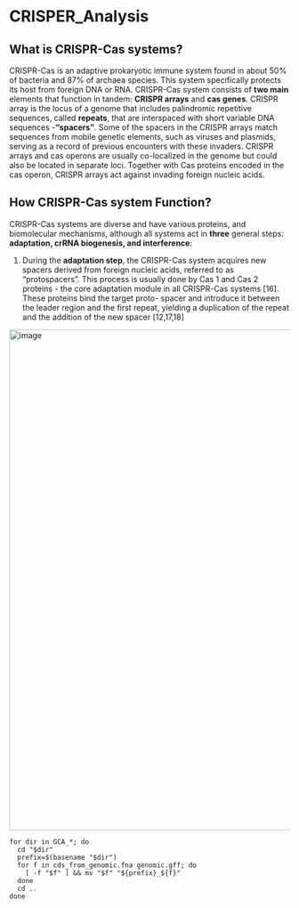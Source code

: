 # CRISPER_Analysis

## What is CRISPR-Cas systems?

CRISPR-Cas is an adaptive prokaryotic immune system found in about 50% of bacteria and 87% of archaea species. This system specifically protects its host from foreign DNA or RNA. CRISPR-Cas system consists of **two main** elements that function in tandem: **CRISPR arrays** and **cas genes**. CRISPR array is the locus of a
genome that includes palindromic repetitive sequences, called **repeats**, that are interspaced with short variable DNA sequences -**“spacers”**.  Some of the spacers in the CRISPR arrays match sequences from mobile genetic elements, such as viruses and plasmids, serving as a record of previous encounters with these
invaders. CRISPR arrays and cas operons are usually co-localized in the genome but could also be located in separate loci. Together with Cas proteins encoded in the cas operon, CRISPR arrays act against invading foreign nucleic acids.

## How CRISPR-Cas system Function?
CRISPR-Cas systems are diverse and have various proteins, and biomolecular mechanisms, although all systems act in **three** general steps: **adaptation, crRNA biogenesis, and interference**: 
1. During the **adaptation step**, the CRISPR-Cas system acquires new spacers derived from foreign
nucleic acids, referred to as “protospacers”. This process is usually
done by Cas 1 and Cas 2 proteins - the core adaptation module in all
CRISPR-Cas systems [16]. These proteins bind the target proto-
spacer and introduce it between the leader region and the first
repeat, yielding a duplication of the repeat and the addition of the
new spacer [12,17,18]


<img width="1000" height="900" alt="image" src="https://github.com/user-attachments/assets/58aa0ffe-9c6a-46b5-9616-37841ba7360e" />


```
for dir in GCA_*; do
  cd "$dir"
  prefix=$(basename "$dir")
  for f in cds_from_genomic.fna genomic.gff; do
    [ -f "$f" ] && mv "$f" "${prefix}_${f}"
  done
  cd ..
done
```
